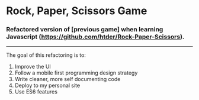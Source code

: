 # Rock, Paper, Scissors Game

### Refactored version of [previous game] when learning Javascript (https://github.com/htder/Rock-Paper-Scissors).

--- 
The goal of this refactoring is to:
1. Improve the UI 
2. Follow a mobile first programming design strategy
3. Write cleaner, more self documenting code 
4. Deploy to my personal site
5. Use ES6 features
